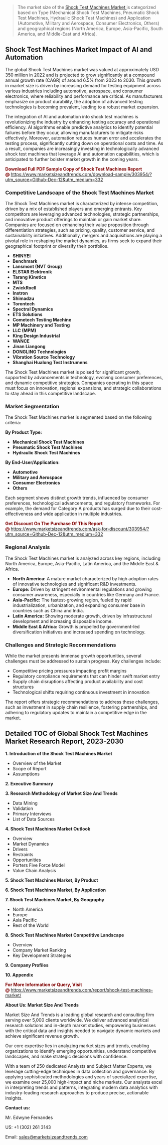<blockquote><p>The market size of the <a href="https://www.marketsizeandtrends.com/download-sample/303954/?utm_source=Github-Dec-12&amp;utm_medium=332" target="_blank">Shock Test Machines Market </a>is categorized based on Type (Mechanical Shock Test Machines, Pneumatic Shock Test Machines, Hydraulic Shock Test Machines) and Application (Automotive, Military and Aerospace, Consumer Electronics, Others) and geographical regions (North America, Europe, Asia-Pacific, South America, and Middle-East and Africa).</p></blockquote><p><h2>Shock Test Machines Market Impact of AI and Automation</h2><p>The global Shock Test Machines market was valued at approximately USD 350 million in 2022 and is projected to grow significantly at a compound annual growth rate (CAGR) of around 6.5% from 2023 to 2030. This growth in market size is driven by increasing demand for testing equipment across various industries including automotive, aerospace, and consumer electronics, where reliability and performance are critical. As manufacturers emphasize on product durability, the adoption of advanced testing technologies is becoming prevalent, leading to a robust market expansion.</p><p>The integration of AI and automation into shock test machines is revolutionizing the industry by enhancing testing accuracy and operational efficiency. AI algorithms enable predictive analytics to identify potential failures before they occur, allowing manufacturers to mitigate risks effectively. Moreover, automation reduces human error and accelerates the testing process, significantly cutting down on operational costs and time. As a result, companies are increasingly investing in technologically advanced shock test machines that leverage AI and automation capabilities, which is anticipated to further bolster market growth in the coming years.</p></p><p><strong><span style="color: #800000;">Download Full PDF Sample Copy of Shock Test Machines Report @</span>&nbsp;</strong><a href="https://www.marketsizeandtrends.com/download-sample/303954/?utm_source=Github-Dec-12&amp;utm_medium=332">https://www.marketsizeandtrends.com/download-sample/303954/?utm_source=Github-Dec-12&amp;utm_medium=332</a></p><h3>Competitive Landscape of the Shock Test Machines Market</h3><p>The Shock Test Machines market is characterized by intense competition, driven by a mix of established players and emerging entrants. Key competitors are leveraging advanced technologies, strategic partnerships, and innovative product offerings to maintain or gain market share. Companies are focused on enhancing their value proposition through differentiation strategies, such as pricing, quality, customer service, and sustainability initiatives. Additionally, mergers and acquisitions are playing a pivotal role in reshaping the market dynamics, as firms seek to expand their geographical footprint or diversify their portfolios.</p><p><strong><p><ul><li>SHINYEI </li><li> Benchmark </li><li> Lansmont (NVT Group) </li><li> ELSTAR Elektronik </li><li> Tarang Kinetics </li><li> MTS </li><li> ZwickRoell </li><li> Instron </li><li> Shimadzu </li><li> Torontech </li><li> Spectral Dynamics </li><li> ETS Solutions </li><li> Cometech Testing Machine </li><li> MP Machinery and Testing </li><li> LLC (MPM) </li><li> King Design Industrial </li><li> WANCE </li><li> Jinan Liangong </li><li> DONGLING Technologies </li><li> Vibration Source Technology </li><li> Shanghai Hualong Test Instrumens</p></li></ul></p></strong></p><p>The Shock Test Machines market is poised for significant growth, supported by advancements in technology, evolving consumer preferences, and dynamic competitive strategies. Companies operating in this space must focus on innovation, regional expansions, and strategic collaborations to stay ahead in this competitive landscape.</p><h3>Market Segmentation</h3><p>The Shock Test Machines market is segmented based on the following criteria:</p><p><strong>By Product Type:</strong></p><p><strong><p><ul><li>Mechanical Shock Test Machines </li><li> Pneumatic Shock Test Machines </li><li> Hydraulic Shock Test Machines</p></li></ul></p></strong></p><p><strong>By End-User/Application:</strong></p><p><strong><p><ul><li>Automotive </li><li> Military and Aerospace </li><li> Consumer Electronics </li><li> Others</p></li></ul></p></strong></p><p>Each segment shows distinct growth trends, influenced by consumer preferences, technological advancements, and regulatory frameworks. For example, the demand for Category A products has surged due to their cost-effectiveness and wide application in multiple industries.</p><p><strong><span style="color: #800000;">Get Discount On The Purchase Of This Report @&nbsp;</span></strong><a href="https://www.marketsizeandtrends.com/ask-for-discount/303954/?utm_source=Github-Dec-12&amp;utm_medium=332">https://www.marketsizeandtrends.com/ask-for-discount/303954/?utm_source=Github-Dec-12&amp;utm_medium=332</a></p><h3>Regional Analysis</h3><p>The Shock Test Machines market is analyzed across key regions, including North America, Europe, Asia-Pacific, Latin America, and the Middle East &amp; Africa.</p><ul><li><strong>North America:</strong> A mature market characterized by high adoption rates of innovative technologies and significant R&amp;D investments.</li><li><strong>Europe:</strong> Driven by stringent environmental regulations and growing consumer awareness, especially in countries like Germany and France.</li><li><strong>Asia-Pacific:</strong> The fastest-growing region, fueled by rapid industrialization, urbanization, and expanding consumer base in countries such as China and India.</li><li><strong>Latin America:</strong> Showing moderate growth, driven by infrastructural development and increasing disposable income.</li><li><strong>Middle East &amp; Africa:</strong> Growth is propelled by government-led diversification initiatives and increased spending on technology.</li></ul><h3>Challenges and Strategic Recommendations</h3><p>While the market presents immense growth opportunities, several challenges must be addressed to sustain progress. Key challenges include:</p><ul><li>Competitive pricing pressures impacting profit margins</li><li>Regulatory compliance requirements that can hinder swift market entry</li><li>Supply chain disruptions affecting product availability and cost structures</li><li>Technological shifts requiring continuous investment in innovation</li></ul><p>The report offers strategic recommendations to address these challenges, such as investment in supply chain resilience, fostering partnerships, and adhering to regulatory updates to maintain a competitive edge in the market.</p><h2>Detailed TOC of Global Shock Test Machines Market Research Report, 2023-2030</h2><p><strong>1. Introduction of the Shock Test Machines Market</strong></p><ul><li>Overview of the Market</li><li>Scope of Report</li><li>Assumptions&nbsp;</li></ul><p><strong>2. Executive Summary</strong></p><p><strong>3. Research Methodology of <strong>Market Size And Trends</strong></strong></p><ul><li>Data Mining</li><li>Validation</li><li>Primary Interviews</li><li>List of Data Sources&nbsp;</li></ul><p><strong>4. Shock Test Machines Market Outlook</strong></p><ul><li>Overview</li><li>Market Dynamics</li><li>Drivers</li><li>Restraints</li><li>Opportunities</li><li>Porters Five Force Model</li><li>Value Chain Analysis&nbsp;</li></ul><p><strong>5. Shock Test Machines Market, By Product</strong></p><p><strong>6. Shock Test Machines Market, By Application</strong></p><p><strong>7. Shock Test Machines Market, By Geography</strong></p><ul><li>North America</li><li>Europe</li><li>Asia Pacific</li><li>Rest of the World&nbsp;</li></ul><p><strong>8. Shock Test Machines Market Competitive Landscape</strong></p><ul><li>Overview</li><li>Company Market Ranking</li><li>Key Development Strategies&nbsp;</li></ul><p><strong>9. Company Profiles</strong></p><p><strong>10. Appendix</strong></p><p><strong><span style="color: #800000;">For More Information or Query, Visit @&nbsp;</span></strong><a href="https://www.marketsizeandtrends.com/report/shock-test-machines-market/">https://www.marketsizeandtrends.com/report/shock-test-machines-market/</a></p><p></p><p><strong>About Us:&nbsp;Market Size And Trends</strong></p><p>Market Size And Trends&nbsp;is a leading global research and consulting firm serving over 5,000 clients worldwide. We deliver advanced analytical research solutions and in-depth market studies, empowering businesses with the critical data and insights needed to navigate dynamic markets and achieve significant revenue growth.</p><p>Our core expertise lies in analyzing market sizes and trends, enabling organizations to identify emerging opportunities, understand competitive landscapes, and make strategic decisions with confidence.</p><p>With a team of 250 dedicated Analysts and Subject Matter Experts, we leverage cutting-edge techniques in data collection and governance. By applying sophisticated methodologies and years of specialized expertise, we examine over 25,000 high-impact and niche markets. Our analysts excel in interpreting trends and patterns, integrating modern data analytics with industry-leading research approaches to produce precise, actionable insights.</p><p><strong>Contact us:</strong></p><p>Mr. Edwyne Fernandes</p><p>US: +1 (302) 261 3143</p><p>Email: <a href="mailto:sales@marketsizeandtrends.com">sales@marketsizeandtrends.com</a>&nbsp;</p>

